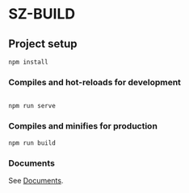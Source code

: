 # SZ-BUILD

## Project setup

```
npm install
```

### Compiles and hot-reloads for development
```

npm run serve
```

### Compiles and minifies for production

```
npm run build
```

### Documents

See [Documents](https://codexu.github.io/).